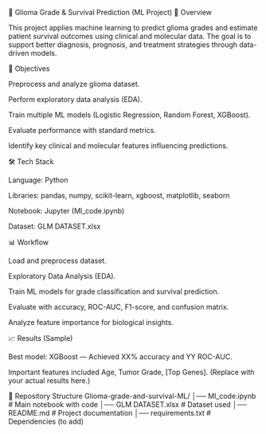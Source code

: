 🧠 Glioma Grade & Survival Prediction (ML Project)
📌 Overview

This project applies machine learning to predict glioma grades and estimate patient survival outcomes using clinical and molecular data. The goal is to support better diagnosis, prognosis, and treatment strategies through data-driven models.

🎯 Objectives

Preprocess and analyze glioma dataset.

Perform exploratory data analysis (EDA).

Train multiple ML models (Logistic Regression, Random Forest, XGBoost).

Evaluate performance with standard metrics.

Identify key clinical and molecular features influencing predictions.

🛠️ Tech Stack

Language: Python

Libraries: pandas, numpy, scikit-learn, xgboost, matplotlib, seaborn

Notebook: Jupyter (Ml_code.ipynb)

Dataset: GLM DATASET.xlsx

📊 Workflow

Load and preprocess dataset.

Exploratory Data Analysis (EDA).

Train ML models for grade classification and survival prediction.

Evaluate with accuracy, ROC-AUC, F1-score, and confusion matrix.

Analyze feature importance for biological insights.

📈 Results (Sample)

Best model: XGBoost — Achieved XX% accuracy and YY ROC-AUC.

Important features included Age, Tumor Grade, [Top Genes].
(Replace with your actual results here.)

📂 Repository Structure
Glioma-grade-and-survival-ML/
│── Ml_code.ipynb        # Main notebook with code
│── GLM DATASET.xlsx     # Dataset used
│── README.md            # Project documentation
│── requirements.txt     # Dependencies (to add)
